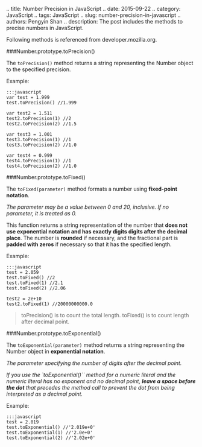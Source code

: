 .. title: Number Precision in JavaScript
.. date: 2015-09-22
.. category: JavaScript
.. tags: JavaScript
.. slug: number-precision-in-javascript
.. authors: Pengyin Shan
.. description: The post includes the methods to precise numbers in JavaScript.

Following methods is referenced from developer.mozilla.org.

###Number.prototype.toPrecision()

The `toPrecision()` method returns a string representing the Number object to the specified precision.

Example:

    :::javascript
    var test = 1.999
    test.toPrecision() //1.999

    var test2 = 1.511
    test2.toPrecision(1) //2
    test2.toPrecision(2) //1.5

    var test3 = 1.001
    test3.toPrecision(1) //1
    test3.toPrecision(2) //1.0

    var test4 = 0.999
    test4.toPrecision(1) //1
    test4.toPrecision(2) //1.0

###Number.prototype.toFixed()

The `toFixed(parameter)` method formats a number using **fixed-point notation**.

*The parameter may be a value between 0 and 20, inclusive. If no parameter, it is treated as 0.*

This function returns a string representation of the number that **does not use exponential notation and has exactly digits digits after the decimal place**. The number is **rounded** if necessary, and the fractional part is **padded with zeros** if necessary so that it has the specified length.

Example:

    :::javascript
    test = 2.059
    test.toFixed() //2
    test.toFixed(1) //2.1
    test.toFixed(2) //2.06

    test2 = 2e+10
    test2.toFixed(1) //20000000000.0

>toPrecision() is to count the total length. toFixed() is to count length after decimal point.

###Number.prototype.toExponential()

The `toExponential(parameter)` method returns a string representing the Number object in **exponential notation**.

*The parameter specifying the number of digits after the decimal point.*

*If you use the `toExponential()`` method for a numeric literal and the numeric literal has no exponent and no decimal point, **leave a space before the dot** that precedes the method call to prevent the dot from being interpreted as a decimal point.*

Example:

    :::javascript
    test = 2.019
    test.toExponential() //'2.019e+0'
    test.toExponential(1) //'2.0e+0'
    test.toExponential(2) //'2.02e+0'